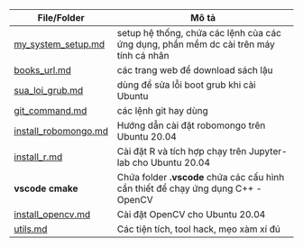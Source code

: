 |File/Folder|Mô tả|
|-|-|
|[my_system_setup.md](./my_system_setup.md)|setup hệ thống, chứa các lệnh của các ứng dụng, phần mềm dc cài trên máy tính cá nhân|
|[books_url.md](./books_url.md)|các trang web để download sách lậu|
|[sua_loi_grub.md](./sua_loi_grub.md)|dùng để sửa lỗi boot grub khi cài Ubuntu|
|[git_command.md](./git_command.md)|các lệnh git hay dùng|
|[install_robomongo.md](./install_robomongo.md)|Hướng dẫn cài đặt robomongo trên Ubuntu 20.04|
|[install_r.md](./install_r.md)|Cài đặt R và tích hợp chạy trên Jupyter-lab cho Ubuntu 20.04|
|**vscode cmake**|Chứa folder **.vscode** chứa các cấu hình cần thiết để chạy ứng dụng C++ - OpenCV|
|[install_opencv.md](./install_opencv.md)| Cài đặt OpenCV cho Ubuntu 20.04|
|[utils.md](./utils.md)|Các tiện tích, tool hack, mẹo xàm xí đú|